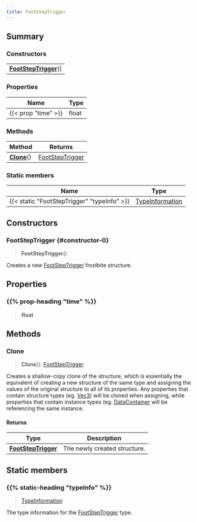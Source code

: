 ```yaml
---
title: FootStepTrigger
---
```



## Summary
### Constructors
| |
| ----------- |
| **[FootStepTrigger](#constructor-0)**() |

### Properties
| Name | Type |
| ---- | ---- |
| {{< prop "time" >}} | float |

### Methods
| Method | Returns |
| ------ | ---- |
| **[Clone](#clone)**() | [FootStepTrigger](/vext/ref/fb/footsteptrigger) |

### Static members
| Name | Type |
| ---- | ---- |
| {{< static "FootStepTrigger" "typeInfo" >}} | [TypeInformation](/vext/ref/shared/class/typeinformation) |

## Constructors
### FootStepTrigger {#constructor-0}
> **FootStepTrigger**()

Creates a new [FootStepTrigger](/vext/ref/fb/footsteptrigger) frostbite structure.

## Properties
### {{% prop-heading "time" %}}
> **float**

## Methods
### Clone
> **Clone**(): [FootStepTrigger](/vext/ref/fb/footsteptrigger)

Creates a shallow-copy clone of the structure, which is essentially the equivalent of creating a new structure of the same type and assigning the values of the original structure to all of its properties. Any properties that contain structure types (eg. [Vec3](/vext/ref/shared/class/vec3)) will be cloned when assigning, while properties that contain instance types (eg. [DataContainer](/vext/ref/shared/class/datacontainer) will be referencing the same instance.

#### Returns
| Type | Description |
| ---- | ----------- |
| **[FootStepTrigger](/vext/ref/fb/footsteptrigger)** | The newly created structure. |

## Static members
### {{% static-heading "typeInfo" %}}
> [TypeInformation](/vext/ref/shared/class/typeinformation)

The type information for the [FootStepTrigger](/vext/ref/fb/footsteptrigger) type.


